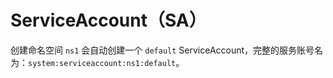 # ServiceAccount（SA）

创建命名空间 `ns1` 会自动创建一个 `default` ServiceAccount，完整的服务账号名为：`system:serviceaccount:ns1:default`。
